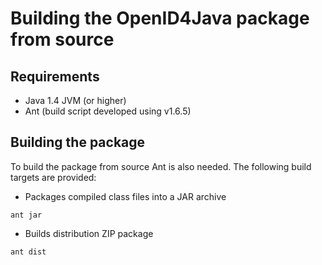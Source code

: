 # Building the OpenID4Java package from source #

## Requirements ##

  * Java 1.4 JVM (or higher)
  * Ant (build script developed using v1.6.5)

## Building the package ##

To build the package from source Ant is also needed. The following build targets are provided:

  * Packages compiled class files into a JAR archive
```
ant jar
```
  * Builds distribution ZIP package
```
ant dist
```